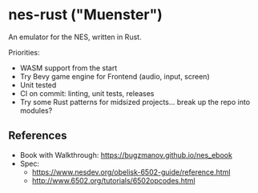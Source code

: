 # nes-rust ("Muenster")

An emulator for the NES, written in Rust.

Priorities:

- WASM support from the start
- Try Bevy game engine for Frontend (audio, input, screen)
- Unit tested
- CI on commit: linting, unit tests, releases
- Try some Rust patterns for midsized projects... break up the repo into modules?


## References

- Book with Walkthrough: https://bugzmanov.github.io/nes_ebook
- Spec:
  - https://www.nesdev.org/obelisk-6502-guide/reference.html
  - http://www.6502.org/tutorials/6502opcodes.html
